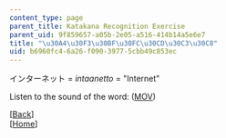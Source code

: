 ```yaml
---
content_type: page
parent_title: Katakana Recognition Exercise
parent_uid: 9f859657-a05b-2e05-a516-414b14a5e6e7
title: "\u30A4\u30F3\u30BF\u30FC\u30CD\u30C3\u30C8"
uid: b6960fc4-6a26-f090-3977-5cbb49c853ec
---
```


インターネット = _intaanetto_ = "Internet"

Listen to the sound of the word: ([MOV](http://www.archive.org/download/MITRES21F.01S10_KATAKANA_EXERCISES/word5.mov))

  
\[[Back](/resources/res-21g-01-kana-spring-2010/katakana/katakana-recognition-exercise)\]  
\[[Home](/resources/res-21g-01-kana-spring-2010/katakana)\]
